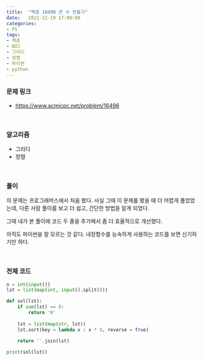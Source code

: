 ```yaml
---
title:  "백준 16496 큰 수 만들기"
date:   2021-12-19 17:00:00
categories:
- PS
tags:
- 백준
- BOJ
- 그리디
- 정렬
- 파이썬
- python
---
```


### 문제 링크
* <https://www.acmicpc.net/problem/16496>

<br/>

### 알고리즘
* 그리디
* 정렬

<br/>

### 풀이

이 문제는 프로그래머스에서 처음 봤다. 사실 그때 이 문제를 봤을 때 더 어렵게 풀었었는데, 다른 사람 풀이를 보고 더 쉽고, 간단한 방법을 알게 되었다.

그때 내가 본 풀이에 코드 두 줄을 추가해서 좀 더 효율적으로 개선했다.

아직도 파이썬을 잘 모르는 것 같다. 내장함수를 능숙하게 사용하는 코드를 보면 신기하기만 하다.


<br/>

### 전체 코드
```python
n = int(input())
lst = list(map(int, input().split()))

def sol(lst):
    if sum(lst) == 0: 
        return '0'
    
    lst = list(map(str, lst))
    lst.sort(key = lambda x : x * 9, reverse = True)
    
    return ''.join(lst)

print(sol(lst))
```
